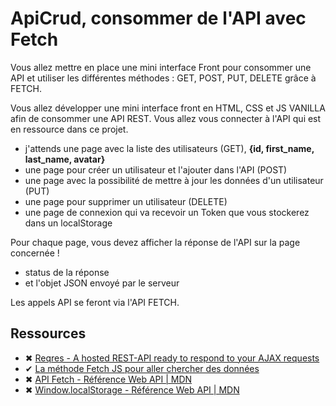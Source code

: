 # ApiCrud, consommer de l'API avec Fetch

Vous allez mettre en place une mini interface Front pour consommer une API et utiliser les différentes méthodes : GET, POST, PUT, DELETE grâce à FETCH.

Vous allez développer une mini interface front en HTML, CSS et JS VANILLA afin de consommer une API REST.
Vous allez vous connecter à l'API qui est en ressource dans ce projet.

  - j'attends une page avec la liste des utilisateurs (GET), **{id, first_name, last_name, avatar}**
  - une page pour créer un utilisateur et l'ajouter dans l'API (POST)
  - une page avec la possibilité de mettre à jour les données d'un utilisateur (PUT)
  - une page pour supprimer un utilisateur (DELETE)
  - une page de connexion qui va recevoir un Token que vous stockerez dans un localStorage

​Pour chaque page, vous devez afficher la réponse de l'API sur la page concernée !

  - status de la réponse
  - et l'objet JSON envoyé par le serveur

​Les appels API se feront via l'API FETCH.

## Ressources

- ✖ [Reqres - A hosted REST-API ready to respond to your AJAX requests](https://reqres.in)
- ✔ [La méthode Fetch JS pour aller chercher des données](https://www.youtube.com/watch?v=sGvEqHkDyFc)
- ✖ [API Fetch - Référence Web API | MDN](https://developer.mozilla.org/fr/docs/Web/API/Fetch_API)
- ✖ [Window.localStorage - Référence Web API | MDN](https://developer.mozilla.org/fr/docs/Web/API/Window/localStorage)
